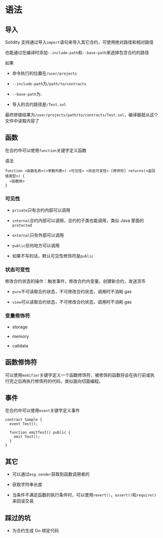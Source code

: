 # 语法
## 导入



Solidity 支持通过导入`import`语句来导入其它合约，可使用绝对路径和相对路径

也能通过在编译时添加`--include-path`和`--base-path`来选择包含合约的路径

如果

- 命令执行的位置在`/user/projects`

- `--include-path`为`/path/to/contracts`

- `--base-path`为`.`

- 导入的合约路径是`/Test.sol`

最终拼接结果为`/user/projects/path/to/contracts/Test.sol`，编译器就从这个文件中读取内容了

## 函数

在合约中可以使用`function`关键字定义函数

语法

```纯文本
function <函数名称>(<参数列表>) <可见性> <状态可变性> [修饰符] returns(<返回值类型>) {
  <函数体>
}
```


### 可见性

- `private`只有合约内部可以调用

- `internal`合约内部可以调用，合约的子类也能调用，类似 Java 里面的`protected`

- `external`只有外部可以调用

- `public`任何地方可以调用

- 如果不写的话，默认可见性修饰符是`public`

### 状态可变性

修改合约状态的操作：触发事件，修改合约内变量，创建新合约，发送货币

- `pure`不可读取合约状态，不可修改合约状态，调用时不消耗 gas

- `view`可以读取合约状态，不可修改合约状态，调用时不消耗 gas

### 变量修饰符

- storage

- memory

- calldata

## 函数修饰符

可以使用`modifier`关键字定义一个函数修饰符，被修饰的函数将会在执行前或执行完之后再执行修饰符的代码，类似面向切面编程。

## 事件

在合约中可以使用`event`关键字定义事件

```text
contract Sample {
  event Test();
  
  function emitTest() public {
    emit Test();
  }
}
```


## 其它

- 可以通过`msg.sender`获取到函数调用者的

- 获取字符串长度

- 当条件不满足函数的执行条件时，可以使用`revert()`，`assert()`和`require()`来回滚交易

## 踩过的坑

- 为合约生成 Go 绑定代码


